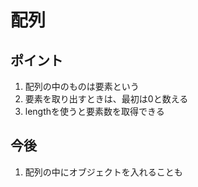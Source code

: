 # 配列

## ポイント

1. 配列の中のものは要素という
2. 要素を取り出すときは、最初は0と数える
3. lengthを使うと要素数を取得できる

## 今後

1. 配列の中にオブジェクトを入れることも
